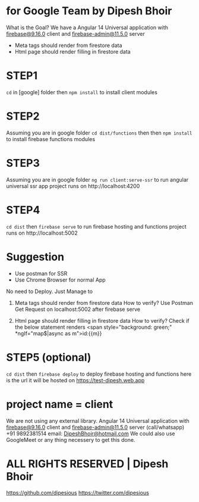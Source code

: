 # for Google Team by Dipesh Bhoir
What is the Goal?
We have a Angular 14 Universal application with firebase@9.16.0 client and firebase-admin@11.5.0 server
- Meta tags should render from firestore data
- Html page should render filling in firestore data

# STEP1
`cd` in [google] folder then `npm install` to install client modules

# STEP2
Assuming you are in google folder
`cd dist/functions` then then `npm install` to install firebase functions modules

# STEP3
Assuming you are in google folder
`ng run client:serve-ssr` to run angular universal ssr app
project runs on http://localhost:4200

# STEP4
`cd dist` then `firebase serve` to run firebase hosting and functions
project runs on http://localhost:5002

# Suggestion
- Use postman for SSR 
- Use Chrome Browser for normal App

No need to Deploy. Just Manage to

1. Meta tags should render from firestore data
How to verify?
Use Postman Get Request on localhost:5002 after firebase serve

2. Html page should render filling in firestore data
How to verify?
Check if the below statement renders
<span style="background: green;" *ngIf="map$|async as m">id:{{m}}</span>

# STEP5 (optional)
`cd dist` then `firebase deploy` to deploy firebase hosting and functions
here is the url it will be hosted on
https://test-dipesh.web.app

# project name = client
We are not using any external library.
Angular 14 Universal application with firebase@9.16.0 client and firebase-admin@11.5.0 server
(call/whatsapp) +91 9892381514
email: DipeshBhoir@hotmail.com
We could also use GoogleMeet or any thing necessery to get this done.

# ALL RIGHTS RESERVED | Dipesh Bhoir
https://github.com/dipesious
https://twitter.com/dipesious
